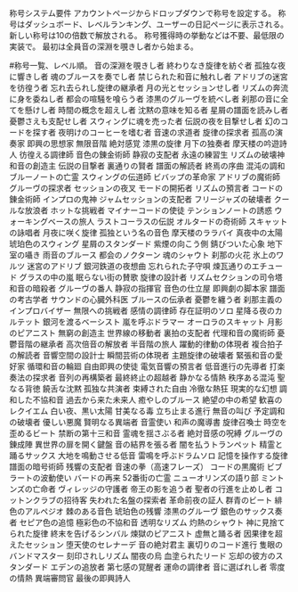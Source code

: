 称号システム要件
アカウントページからドロップダウンで称号を設定する。
称号はダッシュボード、レベルランキング、ユーザーの日記ページに表示される。
新しい称号は10の倍数で解放される。
称号獲得時の挙動などは不要、最低限の実装で。
最初は全員音の深淵を覗きし者から始まる。


#称号一覧、レベル順。
音の深淵を覗きし者
終わりなき旋律を紡ぐ者
孤独な夜に響きし者
魂のブルースを奏でし者
禁じられた和音に触れし者
アドリブの迷宮を彷徨う者
忘れ去られし旋律の継承者
月の光とセッションせし者
リズムの奔流に身を委ねし者
都会の喧騒を喰らう者
漆黒のグルーヴを統べし者
刹那の音に全てを懸けし者
時間の概念を超えし者
沈黙の意味を知る者
星屑の譜面を読みし者
憂鬱さえも支配せし者
スウィングに魂を売った者
伝説の夜を目撃せし者
幻のコードを探す者
夜明けのコーヒーを嗜む者
音速の求道者
旋律の探求者
孤高の演奏家
即興の思想家
無限音階
絶対感覚
漆黒の旋律
月下の独奏者
摩天楼の吟遊詩人
彷徨える調律師
音色の錬金術師
静寂の支配者
永遠の練習生
リズムの破壊神
和音の創造主
伝説の目撃者
裏通りの賢者
譜面の解読者
終焉の序曲
混沌の調和
ブルーノートの亡霊
スウィングの伝道師
ビバップの革命家
アドリブの魔術師
グルーヴの探求者
セッションの夜叉
モードの開拓者
リズムの預言者
コードの錬金術師
インプロの鬼神
ジャムセッションの支配者
フリージャズの破壊者
クールな放浪者
ホットな挑戦者
マイナーコードの使徒
テンションノートの誘惑
ウォーキングベースの旅人
ラストコーラスの伝説
オルタードの奇術師
スキャットの詠唱者
月夜に咲く旋律
孤独という名の音色
摩天楼のララバイ
真夜中の太陽
琥珀色のスウィング
星屑のスタンダード
紫煙の向こう側
錆びついた心象
地下室の囁き
雨音のブルース
都会のノクターン
魂のシャウト
刹那の火花
氷上のワルツ
迷宮のアドリブ
銀河鉄道の夜想曲
忘れられた子守唄
煉瓦通りのエチュード
グラスの中の嵐
眠らない街の賛歌
旋律の設計者
リズムセクションの司令塔
和音の暗殺者
グルーヴの番人
静寂の指揮官
音色の仕立屋
即興劇の脚本家
譜面の考古学者
サウンドの心臓外科医
ブルースの伝承者
憂鬱を纏う者
刹那主義のインプロバイザー
無限への挑戦者
感情の調律師
存在証明のソロ
星降る夜のカルテット
銀河を渡るベーシスト
嵐を呼ぶドラマー
オーロラのスキャット
月影のピアニスト
無窮の創造主
世界線の移動者
裏拍の支配者
代理和音の魔術師
憂鬱音階の継承者
高次倍音の解放者
半音階の旅人
躍動的律動の体現者
複合拍子の解読者
音響空間の設計士
瞬間芸術の体現者
主題旋律の破壊者
緊張和音の愛好家
循環和音の輪廻
自由即興の使徒
電気音響の預言者
低音進行の先導者
打楽奏法の探求者
音列の再構築者
最終終止の超越者
静かなる情熱
秩序ある混沌
聖なる背徳
饒舌な沈黙
孤独な共演者
束縛された自由
冷徹な熱狂
現実的な幻想
調和した不協和音
過去から来た未来人
癒やしのブルース
絶望の中の希望
歓喜のレクイエム
白い夜、黒い太陽
甘美なる毒
立ち止まる進行
無音の叫び
予定調和の破壊者
優しい悪魔
賢明なる異端者
音霊使い
和声の魔導書
旋律召喚士
時空を歪めるビート
禁断の第十三和音
霊魂を揺さぶる者
絶対音感の呪縛
グルーヴの錬成陣
異世界の扉を開く鍵盤
音の結界を張る者
闇を払うトランペット
精霊と踊るサックス
大地を鳴動させる低音
雷鳴を呼ぶドラムソロ
記憶を操作する旋律
譜面の暗号術師
残響の支配者
音速の拳（高速フレーズ）
コードの黒魔術
ビブラートの波動使い
バードの再来
52番街の亡霊
ニューオリンズの語り部
ミントンズの亡命者
ヴィレッジの守護者
帝王の影を追う者
聖者の行進を止めし者
コットンクラブの招待客
失われた名盤の探索者
革命前夜の証人
群青のビート
緋色のアルペジオ
棘のある音色
琥珀色の残響
漆黒のグルーヴ
銀色のサックス奏者
セピア色の追憶
極彩色の不協和音
透明なリズム
灼熱のシャウト
神に見捨てられた旋律
終末を告げるシンバル
煉獄のピアニスト
虚無と踊る者
因果律を超えたセッション
堕天使のセレナーデ
音の絶対君主
裏切りのコード進行
隻眼のバンドマスター
刻印されしリズム
闇夜の烏
血塗られたリード
忘却の彼方のスタンダード
エデンの追放者
第七感の覚醒者
運命の調律者
音に選ばれし者
零度の情熱
異端審問官
最後の即興詩人